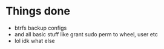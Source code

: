 # Things done
- btrfs backup configs
- and all basic stuff like grant sudo perm to wheel, user etc
- lol idk what else
